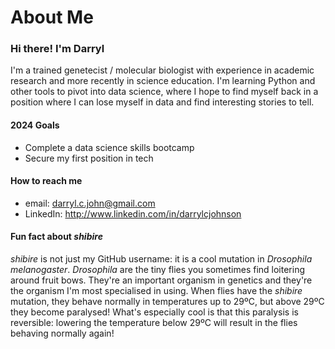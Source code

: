 # About Me

### Hi there! I'm Darryl

I'm a trained genetecist / molecular biologist with experience in academic research and more recently in science education. I'm learning Python and other tools to pivot into data science, where I hope to find myself back in a position where I can lose myself in data and find interesting stories to tell.

#### 2024 Goals

- Complete a data science skills bootcamp
- Secure my first position in tech

#### How to reach me

- email: darryl.c.john@gmail.com
- LinkedIn: http://www.linkedin.com/in/darrylcjohnson

#### Fun fact about _shibire_

_shibire_ is not just my GitHub username: it is a cool mutation in _Drosophila melanogaster_. _Drosophila_ are the tiny flies you sometimes find loitering around fruit bows. They're an important organism in genetics and they're the organism I'm most specialised in using. When flies have the _shibire_ mutation, they behave normally in temperatures up to 29ºC, but above 29ºC they become paralysed! What's especially cool is that this paralysis is reversible: lowering the temperature below 29ºC will result in the flies behaving normally again!

<!--
**shibire/shibire** is a ✨ _special_ ✨ repository because its `README.md` (this file) appears on your GitHub profile.

Here are some ideas to get you started:

- 🔭 I’m currently working on ...
- 🌱 I’m currently learning ...
- 👯 I’m looking to collaborate on ...
- 🤔 I’m looking for help with ...
- 💬 Ask me about ...
- 📫 How to reach me: ...
- 😄 Pronouns: ...
- ⚡ Fun fact: ...
-->

